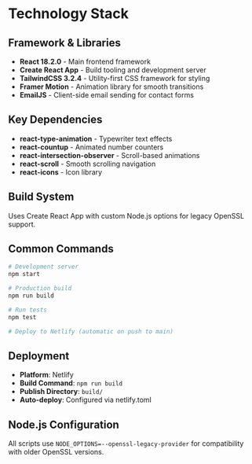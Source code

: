 # Technology Stack

## Framework & Libraries
- **React 18.2.0** - Main frontend framework
- **Create React App** - Build tooling and development server
- **TailwindCSS 3.2.4** - Utility-first CSS framework for styling
- **Framer Motion** - Animation library for smooth transitions
- **EmailJS** - Client-side email sending for contact forms

## Key Dependencies
- **react-type-animation** - Typewriter text effects
- **react-countup** - Animated number counters
- **react-intersection-observer** - Scroll-based animations
- **react-scroll** - Smooth scrolling navigation
- **react-icons** - Icon library

## Build System
Uses Create React App with custom Node.js options for legacy OpenSSL support.

## Common Commands
```bash
# Development server
npm start

# Production build
npm run build

# Run tests
npm test

# Deploy to Netlify (automatic on push to main)
```

## Deployment
- **Platform**: Netlify
- **Build Command**: `npm run build`
- **Publish Directory**: `build/`
- **Auto-deploy**: Configured via netlify.toml

## Node.js Configuration
All scripts use `NODE_OPTIONS=--openssl-legacy-provider` for compatibility with older OpenSSL versions.